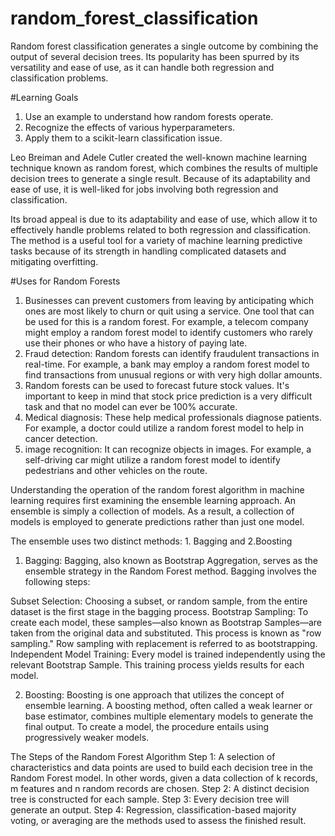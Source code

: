 # random_forest_classification
Random forest classification generates a single outcome by combining the output of several decision trees. Its popularity has been spurred by its versatility and ease of use, as it can handle both regression and classification problems.

#Learning Goals
1. Use an example to understand how random forests operate.
2. Recognize the effects of various hyperparameters.
3. Apply them to a scikit-learn classification issue.


Leo Breiman and Adele Cutler created the well-known machine learning technique known as random forest, which combines the results of multiple decision trees to generate a single result. Because of its adaptability and ease of use, it is well-liked for jobs involving both regression and classification.

Its broad appeal is due to its adaptability and ease of use, which allow it to effectively handle problems related to both regression and classification. The method is a useful tool for a variety of machine learning predictive tasks because of its strength in handling complicated datasets and mitigating overfitting.

#Uses for Random Forests
1. Businesses can prevent customers from leaving by anticipating which ones are most likely to churn or quit using a service. One tool that can be used for this is a random forest. For example, a telecom company might employ a random forest model to identify customers who rarely use their phones or who have a history of paying late.
2. Fraud detection: Random forests can identify fraudulent transactions in real-time. For example, a bank may employ a random forest model to find transactions from unusual regions or with very high dollar amounts.
3. Random forests can be used to forecast future stock values. It's important to keep in mind that stock price prediction is a very difficult task and that no model can ever be 100% accurate.
4. Medical diagnosis: These help medical professionals diagnose patients. For example, a doctor could utilize a random forest model to help in cancer detection.
5. image recognition: It can recognize objects in images. For example, a self-driving car might utilize a random forest model to identify pedestrians and other vehicles on the route.

Understanding the operation of the random forest algorithm in machine learning requires first examining the ensemble learning approach. An ensemble is simply a collection of models. As a result, a collection of models is employed to generate predictions rather than just one model.

The ensemble uses two distinct methods: 1. Bagging and 2.Boosting

1. Bagging:
Bagging, also known as Bootstrap Aggregation, serves as the ensemble strategy in the Random Forest method. Bagging involves the following steps:

Subset Selection: Choosing a subset, or random sample, from the entire dataset is the first stage in the bagging process.
Bootstrap Sampling: To create each model, these samples—also known as Bootstrap Samples—are taken from the original data and substituted. This process is known as "row sampling."
Row sampling with replacement is referred to as bootstrapping.
Independent Model Training: Every model is trained independently using the relevant Bootstrap Sample. This training process yields results for each model.

2. Boosting:
   Boosting is one approach that utilizes the concept of ensemble learning. A boosting method, often called a weak learner or base estimator, combines multiple elementary models to generate the final output. To create a model, the procedure entails using progressively weaker models.

The Steps of the Random Forest Algorithm
Step 1: A selection of characteristics and data points are used to build each decision tree in the Random Forest model. In other words, given a data collection of k records, m features and n random records are chosen.
Step 2: A distinct decision tree is constructed for each sample.
Step 3: Every decision tree will generate an output.
Step 4: Regression, classification-based majority voting, or averaging are the methods used to assess the finished result.





